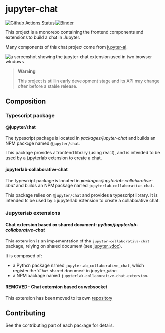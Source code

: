 # jupyter-chat

[![Github Actions Status](https://github.com/jupyterlab/jupyter-chat/workflows/Build/badge.svg)](https://github.com/jupyterlab/jupyter-chat/actions/workflows/build.yml)
[![Binder](https://mybinder.org/badge_logo.svg)](https://mybinder.org/v2/gh/jupyterlab/jupyter-chat/main?urlpath=lab)

This project is a monorepo containing the frontend components and extensions to build
a chat in Jupyter.

Many components of this chat project come from [jupyter-ai](https://github.com/jupyterlab/jupyter-ai).

![a screenshot showing the jupyter-chat extension used in two browser windows](https://github.com/jupyterlab/jupyter-chat/assets/591645/5dac0b00-43ed-4458-ab67-18207644b92b)

> **Warning**
>
> This project is still in early development stage and its API may change often before
a stable release.

## Composition

### Typescript package

#### @jupyter/chat

The typescript package is located in *packages/jupyter-chat* and builds an NPM
package named `@jupyter/chat`.

This package provides a frontend library (using react), and is intended to be
used by a jupyterlab extension to create a chat.

#### jupyterlab-collaborative-chat

The typescript package is located in *packages/jupyterlab-collaborative-chat* and
builds an NPM package named `jupyterlab-collaborative-chat`.

This package relies on `@jupyter/chat` and provides a typescript library.
It is intended to be used by a jupyterlab extension to create a collaborative chat.

### Jupyterlab extensions

#### Chat extension based on shared document: *python/jupyterlab-collaborative-chat*

This extension is an implementation of the `jupyter-collaborative-chat` package, relying
on shared document (see [jupyter_ydoc](https://github.com/jupyter-server/jupyter_ydoc)).

It is composed of:

- a Python package named `jupyterlab_collaborative_chat`, which register
  the `YChat` shared document in jupyter_ydoc
- a NPM package named `jupyterlab-collaborative-chat-extension`.

#### REMOVED - Chat extension based on websocket

This extension has been moved to its own [repository](https://github.com/brichet/jupyterlab-ws-chat)

## Contributing

See the contributing part of each package for details.
